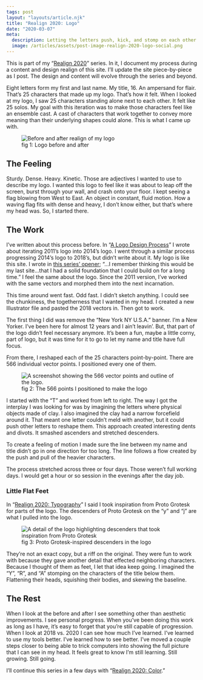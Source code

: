 ```yaml
---
tags: post
layout: "layouts/article.njk"
title: "Realign 2020: Logo"
date: "2020-03-07"
meta:
  description: Letting the letters push, kick, and stomp on each other.
  image: /articles/assets/post-image-realign-2020-logo-social.png
---
```


<p class="entry-intro">
  This is part of my “<a href="https://tylergaw.com/articles/realign-2020"
    >Realign 2020</a
  >” series. In it, I document my process during a content and design realign of
  this site. I’ll update the site piece-by-piece as I post. The design and
  content will evolve through the series and beyond.
</p>

<p>
  Eight letters form my first and last name. My title, 16. An ampersand for
  flair. That’s 25 characters that made up my logo. That’s how it felt. When I
  looked at my logo, I saw 25 characters standing alone next to each other. It
  felt like 25 solos. My goal with this iteration was to make those characters
  feel like an ensemble cast. A cast of characters that work together to convey
  more meaning than their underlying shapes could alone. This is what I came up
  with.
</p>
<figure>
  <picture>
    <source srcset="https://tylergaw.com/articles/assets/post-image-realign-2020-logo-before-after.svg" media="(min-width: 47.5em)"/>
    <img src="https://tylergaw.com/articles/assets/post-image-realign-2020-logo-before-after-vertical.svg" alt="Before and after realign of my logo"/>
  </picture>

  <figcaption>fig 1: Logo before and after</figcaption>
</figure>

<h2>The Feeling</h2>
<p>
  Sturdy. Dense. Heavy. Kinetic. Those are adjectives I wanted to use to
  describe my logo. I wanted this logo to feel like it was about to leap off the
  screen, burst through your wall, and crash onto your floor. I kept seeing a
  flag blowing from West to East. An object in constant, fluid motion. How a
  waving flag fits with dense and heavy, I don’t know either, but that’s where
  my head was. So, I started there.
</p>

<h2>The Work</h2>
<p>
  I’ve written about this process before. In “<a
    href="https://tylergaw.com/articles/a-logo-design-process/"
    >A Logo Design Process</a
  >” I wrote about iterating 2011’s logo into 2014’s logo. I went through a
  similar process progressing 2014’s logo to 2018’s, but didn’t write about it.
  My logo is like this site. I wrote in
  <a href="https://tylergaw.com/articles/realign-2020/">this series’ opener</a>;
  “…I remember thinking this would be my last site…that I had a solid foundation
  that I could build on for a long time.” I feel the same about the logo. Since
  the 2011 version, I’ve worked with the same vectors and morphed them into the
  next incarnation.
</p>

<p>
  This time around went fast. Odd fast. I didn’t sketch anything. I could see
  the chunkiness, the togetherness that I wanted in my head. I created a new
  Illustrator file and pasted the 2018 vectors in. Then got to work.
</p>

<p>
  The first thing I did was remove the “New York NY U.S.A.” banner. I’m a New
  Yorker. I’ve been here for almost 12 years and I ain’t leavin’. But, that part
  of the logo didn’t feel necessary anymore. It’s been a fun, maybe a little
  corny, part of logo, but it was time for it to go to let my name and title
  have full focus.
</p>

<p>
  From there, I reshaped each of the 25 characters point-by-point. There are 566
  individual vector points. I positioned every one of them.
</p>

<figure>
  <picture>
    <source srcset="https://tylergaw.com/articles/assets/post-image-realign-2020-logo-points.webp" type="image/webp">
    <source srcset="https://tylergaw.com/articles/assets/post-image-realign-2020-logo-points.jpg" type="image/jpeg">
    <img src="https://tylergaw.com/articles/assets/post-image-realign-2020-logo-points.jpg" alt="A screenshot showing the 566 vector points and outline of the logo."/>
  </picture>

  <figcaption>fig 2: The 566 points I positioned to make the logo</figcaption>
</figure>

<p>
  I started with the “T” and worked from left to right. The way I got the
  interplay I was looking for was by imagining the letters where physical
  objects made of clay. I also imagined the clay had a narrow forcefield around
  it. That meant one letter couldn’t meld with another, but it could push other
  letters to reshape them. This approach created interesting dents and divots.
  It smashed ascenders and stretched descenders.
</p>

<p>
  To create a feeling of motion I made sure the line between my name and title
  didn’t go in one direction for too long. The line follows a flow created by
  the push and pull of the heavier characters.
</p>

<p>
  The process stretched across three or four days. Those weren’t full working
  days. I would get a hour or so session in the evenings after the day job.
</p>

<h3>Little Flat Feet</h3>
<p>
  In “<a href="https://tylergaw.com/articles/realign-2020-typography/"
    >Realign 2020: Typography</a
  >” I said I took inspiration from Proto Grotesk for parts of the logo. The
  descenders of Proto Grotesk on the “y” and “j” are what I pulled into the
  logo.
</p>

<figure>
  <picture>
    <img src="https://tylergaw.com/articles/assets/post-image-realign-2020-logo-feet.svg" alt="A detail of the logo highlighting descenders that took inspiration from Proto Grotesk"/>
  </picture>
  <figcaption>fig 3: Proto Grotesk-inspired descenders in the logo</figcaption>
</figure>

<p>
  They’re not an exact copy, but a riff on the original. They were fun to work
  with because they gave another detail that effected neighboring characters.
  Because I thought of them as feet, I let that idea keep going. I imagined the
  “Y”, “R”, and “A” stomping on the characters of the title below them.
  Flattening their heads, squishing their bodies, and skewing the baseline.
</p>

<h2>The Rest</h2>
<p>
  When I look at the before and after I see something other than aesthetic
  improvements. I see personal progress. When you’ve been doing this work as
  long as I have, it’s easy to forget that you’re still capable of progression.
  When I look at 2018 vs. 2020 I can see how much I’ve learned. I’ve learned to
  use my tools better. I’ve learned how to see better. I’ve moved a couple steps
  closer to being able to trick computers into showing the full picture that I
  can see in my head. It feels great to know I’m still learning. Still growing.
  Still going.
</p>

<p>
  I’ll continue this series in a few days with “<a
    href="https://tylergaw.com/articles/realign-2020-color"
    >Realign 2020: Color</a
  >.”
</p>
